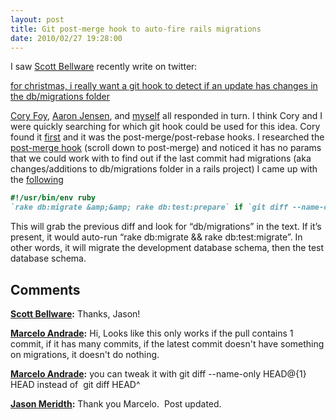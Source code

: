 ```yaml
---
layout: post
title: Git post-merge hook to auto-fire rails migrations
date: 2010/02/27 19:28:00
---
```



I saw [Scott Bellware](http://ampgt.com) recently write on twitter:

[for christmas, i really want a git hook to detect if an update has changes in the db/migrations folder](http://twitter.com/bellware/status/6952706099)

[Cory Foy](http://twitter.com/cory_foy), [Aaron Jensen](http://twitter.com/aaronjensen), and [myself](http://twitter.com/jmeridth) all responded in turn. I think Cory and I were quickly searching for which git hook could be used for this idea. Cory found it [first](http://twitter.com/cory_foy/status/6954512284) and it was the post-merge/post-rebase hooks. I researched the [post-merge hook](http://www.kernel.org/pub/software/scm/git/docs/githooks.html) (scroll down to post-merge) and noticed it has no params that we could work with to find out if the last commit had migrations (aka changes/additions to db/migrations folder in a rails project) I came up with the [following](http://gist.github.com/262319)

```ruby
#!/usr/bin/env ruby
`rake db:migrate &amp;&amp; rake db:test:prepare` if `git diff --name-only HEAD@{1} HEAD`.index("db/migrations)
```

This will grab the previous diff and look for “db/migrations” in the text. If it’s present, it would auto-run “rake db:migrate && rake db:test:migrate”. In other words, it will migrate the development database schema, then the test database schema.

## Comments

**[Scott Bellware](#455 "2010-03-05 00:13:19"):** Thanks, Jason!

**[Marcelo Andrade](#515 "2011-11-28 17:03:00"):** Hi, Looks like this only works if the pull contains 1 commit, if it has many commits, if the latest commit doesn't have something on migrations, it doesn't do nothing.

**[Marcelo Andrade](#516 "2011-11-28 17:09:00"):** you can tweak it with git diff --name-only HEAD@{1} HEAD instead of  git diff HEAD^

**[Jason Meridth](#517 "2011-11-28 18:45:00"):** Thank you Marcelo.  Post updated.

